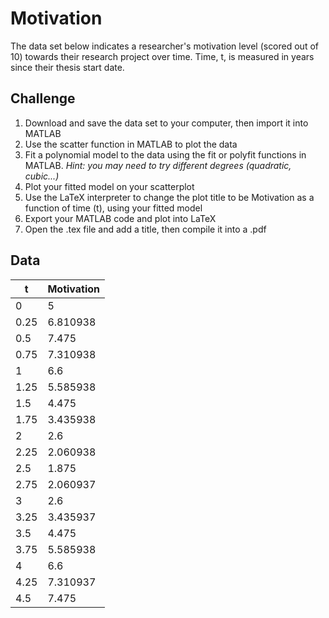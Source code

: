 # Motivation

The data set below indicates a researcher's motivation level (scored out of 10) towards their research project over time. 
Time, t, is measured in years since their thesis start date.


## Challenge

1. Download and save the data set to your computer, then import it into MATLAB
2. Use the scatter function in MATLAB to plot the data
3. Fit a polynomial model to the data using the fit or polyfit functions in MATLAB.
*Hint: you may need to try different degrees (quadratic, cubic...)*
4. Plot your fitted model on your scatterplot
5. Use the LaTeX interpreter to change the plot title to be Motivation as a function of time (t), using your fitted model
6. Export your MATLAB code and plot into LaTeX
7. Open the .tex file and add a title, then compile it into a .pdf


## Data

| t    | Motivation |
|------|------------|
| 0    | 5          |
| 0.25 | 6.810938   |
| 0.5  | 7.475      |
| 0.75 | 7.310938   |
| 1    | 6.6        |
| 1.25 | 5.585938   |
| 1.5  | 4.475      |
| 1.75 | 3.435938   |
| 2    | 2.6        |
| 2.25 | 2.060938   |
| 2.5  | 1.875      |
| 2.75 | 2.060937   |
| 3    | 2.6        |
| 3.25 | 3.435937   |
| 3.5  | 4.475      |
| 3.75 | 5.585938   |
| 4    | 6.6        |
| 4.25 | 7.310937   |
| 4.5  | 7.475      |
